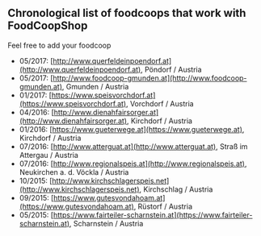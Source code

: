 ## Chronological list of foodcoops that work with FoodCoopShop

Feel free to add your foodcoop

* 05/2017: [http://www.querfeldeinpoendorf.at](http://www.querfeldeinpoendorf.at), Pöndorf / Austria
* 05/2017: [http://www.foodcoop-gmunden.at](http://www.foodcoop-gmunden.at), Gmunden / Austria
* 01/2017: [https://www.speisvorchdorf.at](https://www.speisvorchdorf.at), Vorchdorf / Austria
* 04/2016: [http://www.dienahfairsorger.at](http://www.dienahfairsorger.at), Kirchdorf / Austria
* 01/2016: [https://www.gueterwege.at](https://www.gueterwege.at), Kirchdorf / Austria
* 07/2016: [http://www.atterguat.at](http://www.atterguat.at), Straß im Attergau / Austria
* 07/2016: [http://www.regionalspeis.at](http://www.regionalspeis.at), Neukirchen a. d. Vöckla / Austria
* 10/2015: [http://www.kirchschlagerspeis.net](http://www.kirchschlagerspeis.net), Kirchschlag / Austria
* 09/2015: [https://www.gutesvondahoam.at](https://www.gutesvondahoam.at), Rüstorf / Austria
* 05/2015: [https://www.fairteiler-scharnstein.at](https://www.fairteiler-scharnstein.at), Scharnstein / Austria
